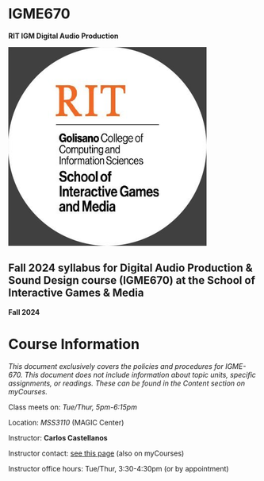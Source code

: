 # IGME670
**RIT IGM Digital Audio Production**

<img src="../img/Ai4R-kdV_400x400.jpg" width="400" height="400" alt="RIT IGM Logo">

## Fall 2024 syllabus for Digital Audio Production & Sound Design course (IGME670) at the School of Interactive Games & Media ##

**Fall 2024**

# Course Information

_This document exclusively covers the policies and procedures for IGME-670. This document does not include information about topic units, specific assignments, or readings. These can be found in the Content section on myCourses._


Class meets on: _Tue/Thur, 5pm-6:15pm_

Location: _MSS3110_ (MAGIC Center)

Instructor: __Carlos Castellanos__

Instructor contact: <a href="https://www.rit.edu/computing/directory/cxcigm-carlos-castellanos">see this page</a> (also on myCourses)

Instructor office hours: Tue/Thur, 3:30-4:30pm (or by appointment)